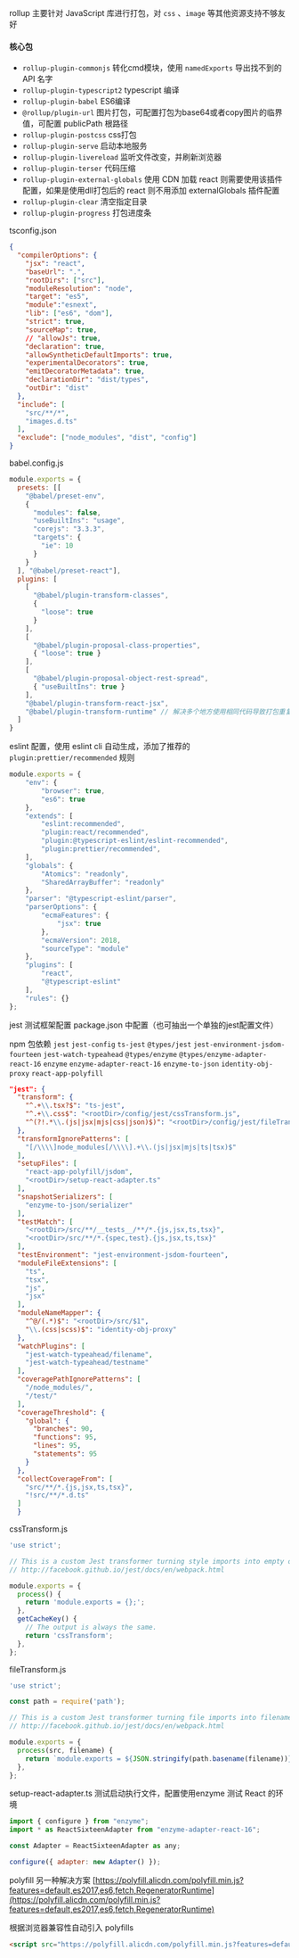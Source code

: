 rollup 主要针对 JavaScript 库进行打包，对 `css` 、`image` 等其他资源支持不够友好

#### 核心包

- `rollup-plugin-commonjs` 转化cmd模块，使用 `namedExports` 导出找不到的 API 名字
- `rollup-plugin-typescript2` typescript 编译
- `rollup-plugin-babel` ES6编译
- `@rollup/plugin-url` 图片打包，可配置打包为base64或者copy图片的临界值，可配置 publicPath 根路径
- `rollup-plugin-postcss` css打包
- `rollup-plugin-serve` 启动本地服务
- `rollup-plugin-livereload` 监听文件改变，并刷新浏览器
- `rollup-plugin-terser` 代码压缩
- `rollup-plugin-external-globals` 使用 CDN 加载 react 则需要使用该插件配置，如果是使用dll打包后的 react 则不用添加 externalGlobals 插件配置
- `rollup-plugin-clear` 清空指定目录
- `rollup-plugin-progress` 打包进度条

tsconfig.json
```json
{
  "compilerOptions": {
    "jsx": "react",
    "baseUrl": ".",
    "rootDirs": ["src"],
    "moduleResolution": "node",
    "target": "es5",
    "module":"esnext",
    "lib": ["es6", "dom"],
    "strict": true,
    "sourceMap": true,
    // "allowJs": true,
    "declaration": true,
    "allowSyntheticDefaultImports": true,
    "experimentalDecorators": true,
    "emitDecoratorMetadata": true,
    "declarationDir": "dist/types",
    "outDir": "dist"
  },
  "include": [
    "src/**/*",
    "images.d.ts"
  ],
  "exclude": ["node_modules", "dist", "config"]
}
```

babel.config.js
```javascript
module.exports = {
  presets: [[
    "@babel/preset-env",
    {
      "modules": false,
      "useBuiltIns": "usage",
      "corejs": "3.3.3",
      "targets": {
        "ie": 10
      }
    }
  ], "@babel/preset-react"],
  plugins: [
    [
      "@babel/plugin-transform-classes",
      {
        "loose": true
      }
    ],
    [
      "@babel/plugin-proposal-class-properties", 
      { "loose": true }
    ],
    [
      "@babel/plugin-proposal-object-rest-spread",
      { "useBuiltIns": true }
    ],
    "@babel/plugin-transform-react-jsx",
    "@babel/plugin-transform-runtime" // 解决多个地方使用相同代码导致打包重复的问题
  ]
}
```

eslint 配置，使用 eslint cli 自动生成，添加了推荐的 `plugin:prettier/recommended` 规则
``` javascript
module.exports = {
	"env": {
		"browser": true,
		"es6": true
	},
	"extends": [
		"eslint:recommended",
		"plugin:react/recommended",
		"plugin:@typescript-eslint/eslint-recommended",
		"plugin:prettier/recommended",
	],
	"globals": {
		"Atomics": "readonly",
		"SharedArrayBuffer": "readonly"
	},
	"parser": "@typescript-eslint/parser",
	"parserOptions": {
		"ecmaFeatures": {
			"jsx": true
		},
		"ecmaVersion": 2018,
		"sourceType": "module"
	},
	"plugins": [
		"react",
		"@typescript-eslint"
	],
	"rules": {}
};
```

jest 测试框架配置
package.json 中配置（也可抽出一个单独的jest配置文件）

npm 包依赖
`jest` `jest-config` `ts-jest` `@types/jest` `jest-environment-jsdom-fourteen` `jest-watch-typeahead`
`@types/enzyme` `@types/enzyme-adapter-react-16` `enzyme` `enzyme-adapter-react-16` `enzyme-to-json` `identity-obj-proxy`
`react-app-polyfill`

``` json
"jest": {
  "transform": {
    "^.+\\.tsx?$": "ts-jest",
    "^.+\\.css$": "<rootDir>/config/jest/cssTransform.js",
    "^(?!.*\\.(js|jsx|mjs|css|json)$)": "<rootDir>/config/jest/fileTransform.js"
  },
  "transformIgnorePatterns": [
    "[/\\\\]node_modules[/\\\\].+\\.(js|jsx|mjs|ts|tsx)$"
  ],
  "setupFiles": [
    "react-app-polyfill/jsdom",
    "<rootDir>/setup-react-adapter.ts"
  ],
  "snapshotSerializers": [
    "enzyme-to-json/serializer"
  ],
  "testMatch": [
    "<rootDir>/src/**/__tests__/**/*.{js,jsx,ts,tsx}",
    "<rootDir>/src/**/*.{spec,test}.{js,jsx,ts,tsx}"
  ],
  "testEnvironment": "jest-environment-jsdom-fourteen",
  "moduleFileExtensions": [
    "ts",
    "tsx",
    "js",
    "jsx"
  ],
  "moduleNameMapper": {
    "^@/(.*)$": "<rootDir>/src/$1",
    "\\.(css|scss)$": "identity-obj-proxy"
  },
  "watchPlugins": [
    "jest-watch-typeahead/filename",
    "jest-watch-typeahead/testname"
  ],
  "coveragePathIgnorePatterns": [
    "/node_modules/",
    "/test/"
  ],
  "coverageThreshold": {
    "global": {
      "branches": 90,
      "functions": 95,
      "lines": 95,
      "statements": 95
    }
  },
  "collectCoverageFrom": [
    "src/**/*.{js,jsx,ts,tsx}",
    "!src/**/*.d.ts"
  ]
  }
```

cssTransform.js
``` javascript
'use strict';

// This is a custom Jest transformer turning style imports into empty objects.
// http://facebook.github.io/jest/docs/en/webpack.html

module.exports = {
  process() {
    return 'module.exports = {};';
  },
  getCacheKey() {
    // The output is always the same.
    return 'cssTransform';
  },
};
```

fileTransform.js
``` javascript
'use strict';

const path = require('path');

// This is a custom Jest transformer turning file imports into filenames.
// http://facebook.github.io/jest/docs/en/webpack.html

module.exports = {
  process(src, filename) {
    return `module.exports = ${JSON.stringify(path.basename(filename))};`;
  },
};
```

setup-react-adapter.ts 测试启动执行文件，配置使用enzyme 测试 React 的环境
``` javascript
import { configure } from "enzyme";
import * as ReactSixteenAdapter from "enzyme-adapter-react-16";

const Adapter = ReactSixteenAdapter as any;

configure({ adapter: new Adapter() });
```

polyfill 另一种解决方案
[https://polyfill.alicdn.com/polyfill.min.js?features=default,es2017,es6,fetch,RegeneratorRuntime](https://polyfill.alicdn.com/polyfill.min.js?features=default,es2017,es6,fetch,RegeneratorRuntime)

根据浏览器兼容性自动引入 polyfills
```html
<script src="https://polyfill.alicdn.com/polyfill.min.js?features=default,es2017,es6,fetch,RegeneratorRuntime"></script>
```